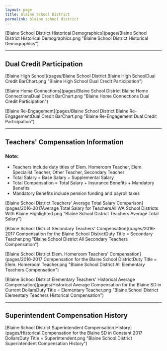```yaml
---
layout: page
title: Blaine School District
permalink: blaine school district
---
```



[Blaine School District Historical Demographics](pages/Blaine School District Historical Demographics.png "Blaine School District Historical Demographics")

___

## Dual Credit Participation

[Blaine High School](pages/Blaine School District Blaine High SchoolDual Credit BarChart.png "Blaine High School Dual Credit Participation")

[Blaine Home Connections](pages/Blaine School District Blaine Home ConnectionsDual Credit BarChart.png "Blaine Home Connections Dual Credit Participation")

[Blaine Re-Engagement](pages/Blaine School District Blaine Re-EngagementDual Credit BarChart.png "Blaine Re-Engagement Dual Credit Participation")


___

## Teachers' Compensation Information
### Note:
- Teachers include duty titles of Elem. Homeroom Teacher, Elem. Specialist Teacher, Other Teacher, Secondary Teacher
- Total Salary = Base Salary + Supplemental Salary
- Total Compensation = Total Salary + Insurance Benefits + Mandatory Benefits
- Mandatory Benefits include pension funding and payroll taxes

[Blaine School District Teachers' Average Total Salary Comparison](pages/2016-2017Average Total Salary for TeachersAll WA School Districts With Blaine Highlighted.png "Blaine School District Teachers Average Total Salary")

[Blaine School District Secondary Teachers' Compensation](pages/2016-2017 Compensation for the Blaine School DistrictDuty Title = Secondary Teacher.png "Blaine School District All Secondary Teachers Compensation")

[Blaine School District Elem. Homeroom Teachers' Compensation](pages/2016-2017 Compensation for the Blaine School DistrictDuty Title = Elem. Homeroom Teacher.png "Blaine School District All Elementary Teachers Compensation")

[Blaine School District Elementary Teachers' Historical Average Compensation](pages/Historical Average Compensation for the Blaine SD in Current DollarsDuty Title = Elementary Teacher.png "Blaine School District Elementary Teachers Historical Compensation")


___

## Superintendent Compensation History

[Blaine School District Superintendent Compensation History](pages/Historical Compensation for the Blaine SD in Constant 2017 DollarsDuty Title = Superintendent.png "Blaine School District Superintendent Compensation History")

